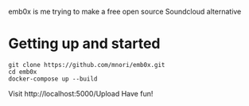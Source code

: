 emb0x is me trying to make a free open source Soundcloud alternative

# Getting up and started
```
git clone https://github.com/mnori/emb0x.git
cd emb0x
docker-compose up --build
```

Visit http://localhost:5000/Upload
Have fun!
